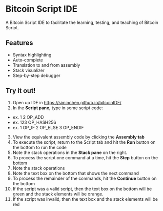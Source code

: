Bitcoin Script IDE
============================

A Bitcoin Script IDE to facilitate the learning, testing, and teaching of Bitcoin Script.

Features
--------

* Syntax highlighting
* Auto-complete
* Translation to and from assembly
* Stack visualizer
* Step-by-step debugger

Try it out!
--------------------
1. Open up IDE in https://siminchen.github.io/bitcoinIDE/
2. In the **Script pane**, type in some script code:
  * ex. 1  2  OP_ADD
  * ex. 123  OP_HASH256
  * ex. 1  OP_IF  2  OP_ELSE  3  OP_ENDIF
3. View the equivalent assembly code by clicking the **Assembly tab**
4. To execute the script, return to the Script tab and hit the **Run** button on the bottom to run the code
5. Note the stack operations in the **Stack pane** on the right.
6. To process the script one command at a time, hit the **Step** button on the bottom
7. Note the stack operations
8. Note the text box on the bottom that shows the next command
9. To process the remainder of the commands, hit the **Continue** button on the bottom
10. If the script was a valid script, then the text box on the bottom will be green and the stack elements will be orange.
11. If the script was invalid, then the text box and the stack elements will be red




